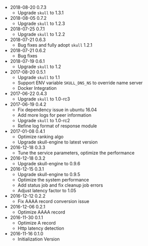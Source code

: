 * 2018-08-20 0.7.3
   * Upgrade `skull` to 1.3.1
* 2018-08-05 0.7.2
   * Upgrade `skull` to 1.2.3
* 2018-07-25 0.7.1
   * Upgrade `skull` to 1.2.2
* 2018-07-21 0.6.3
   * Bug fixes and fully adopt `skull` 1.2.1
* 2018-07-21 0.6.2
   * Bug fixes
* 2018-07-19 0.6.1
   * Upgrade `skull` to 1.2
* 2017-08-20 0.5.1
   * Upgrade `skull` to 1.1
   * Support ENV variable `SKULL_DNS_NS` to override name server
   * Docker Integration
* 2017-06-22 0.4.3
   * Upgrade `skull` to 1.0-rc3
* 2017-06-19 0.4.2
   * Fix dependency issue in ubuntu 16.04
   * Add more logs for peer information
   * Upgrade `skull` to 1.0-rc2
   * Refine log format of response module
* 2017-01-08 0.4.1
   * Optimize ranking algo
   * Upgrade skull-engine to latest version
* 2016-12-18 0.3.3
   * Tune the service parameters, optimize the performance
* 2016-12-18 0.3.2
   * Upgrade skull-engine to 0.9.6
* 2016-12-15 0.3.1
   * Upgrade skull-engine to 0.9.5
   * Optimize the system performance
   * Add status job and fix cleanup job errors
   * Adjust latency factor to 1.05
* 2016-12-12 0.2.2
   * Fix AAAA record conversion issue
* 2016-12-06 0.2.1
   * Optimize AAAA record
* 2016-11-30 0.1.1
   * Optimize A record
   * Http latency detection
* 2016-11-16 0.1.0
   * Initialization Version

